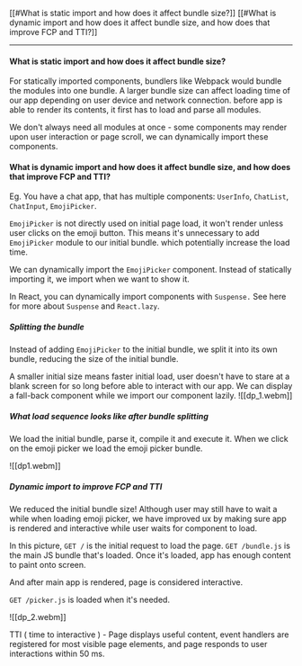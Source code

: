 [[#What is static import and how does it affect bundle size?]]
[[#What is dynamic import and how does it affect bundle size, and how does that improve FCP and TTI?]]


---

#### What is static import and how does it affect bundle size?

For statically imported components, bundlers like Webpack would bundle the modules into one bundle. A larger bundle size can affect loading time of our app depending on user device and network connection. before app is able to render its contents, it first has to load and parse all modules.

We don't always need all modules at once - some components may render upon user interaction or page scroll, we can dynamically import these components.



#### What is dynamic import and how does it affect bundle size, and how does that improve FCP and TTI?
Eg. You have a chat app, that has multiple components: `UserInfo`, `ChatList`, `ChatInput`, `EmojiPicker`. 

`EmojiPicker` is not directly used on initial page load, it won't render unless user clicks on the emoji button. This means it's unnecessary to add `EmojiPicker` module to our initial bundle. which potentially increase the load time.

We can dynamically import the `EmojiPicker` component. Instead of statically importing it, we import when we want to show it.

In React, you can dynamically import components with `Suspense.`
See here for more about `Suspense` and `React.lazy`.




##### Splitting the bundle
Instead of adding `EmojiPicker` to the initial bundle, we split it into its own bundle, reducing the size of the initial bundle.

A smaller initial size means faster initial load, user doesn't have to stare at a blank screen for so long before able to interact with our app. We can display a fall-back component while we import our component lazily.
![[dp_1.webm]]


##### What load sequence looks like after bundle splitting

We load the initial bundle, parse it, compile it and execute it.
When we click on the emoji picker we load the emoji picker bundle.

![[dp1.webm]]



##### Dynamic import to improve FCP and TTI
We reduced the initial bundle size! Although user may still have to wait a while when loading emoji picker, we have improved ux by making sure app is rendered and interactive while user waits for component to load.

In this picture, `GET /` is the initial request to load the page.
`GET /bundle.js` is the main JS bundle that's loaded. Once it's loaded, app has enough content to paint onto screen.

And after main app is rendered, page is considered interactive.

`GET /picker.js` is loaded when it's needed.

![[dp_2.webm]]


 TTI ( time to interactive ) - Page displays useful content, event handlers are registered for most visible page elements, and page responds to user interactions within 50 ms.

